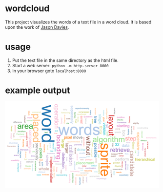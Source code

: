 # wordcloud
This project visualizes the words of a text file in a word cloud.
It is based upon the work of [Jason Davies](https://www.jasondavies.com/wordcloud/).

# usage
1. Put the text file in the same directory as the html file.
1. Start a web server: `python -m http.server 8000`
1. In your browser goto `localhost:8000`

# example output
<img src="./images/example.png" width="600">
